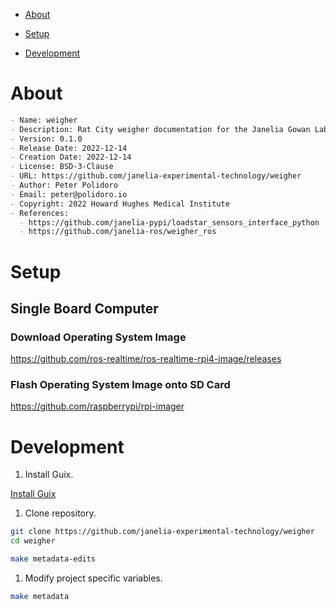 - [About](#orgf926b82)
- [Setup](#orgcc44582)
- [Development](#org961c8d0)

    <!-- This file is generated automatically from .metadata.org -->
    <!-- File edits may be overwritten! -->


<a id="orgf926b82"></a>

# About

```markdown
- Name: weigher
- Description: Rat City weigher documentation for the Janelia Gowan Lab.
- Version: 0.1.0
- Release Date: 2022-12-14
- Creation Date: 2022-12-14
- License: BSD-3-Clause
- URL: https://github.com/janelia-experimental-technology/weigher
- Author: Peter Polidoro
- Email: peter@polidoro.io
- Copyright: 2022 Howard Hughes Medical Institute
- References:
  - https://github.com/janelia-pypi/loadstar_sensors_interface_python
  - https://github.com/janelia-ros/weigher_ros
```


<a id="orgcc44582"></a>

# Setup


## Single Board Computer


### Download Operating System Image

<https://github.com/ros-realtime/ros-realtime-rpi4-image/releases>


### Flash Operating System Image onto SD Card

<https://github.com/raspberrypi/rpi-imager>


<a id="org961c8d0"></a>

# Development

1.  Install Guix.

[Install Guix](https://guix.gnu.org/manual/en/html_node/Binary-Installation.html)

1.  Clone repository.

```sh
git clone https://github.com/janelia-experimental-technology/weigher
cd weigher
```

```sh
make metadata-edits
```

1.  Modify project specific variables.

```sh
make metadata
```